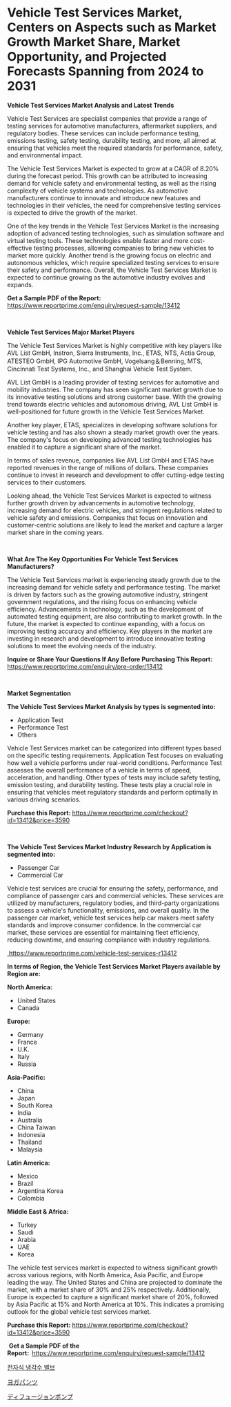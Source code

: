 <p><h1>Vehicle Test Services Market, Centers on Aspects such as Market Growth Market Share, Market Opportunity, and Projected Forecasts Spanning from 2024 to 2031</h1></p><p><strong>Vehicle Test Services Market Analysis and Latest Trends</strong></p>
<p><p>Vehicle Test Services are specialist companies that provide a range of testing services for automotive manufacturers, aftermarket suppliers, and regulatory bodies. These services can include performance testing, emissions testing, safety testing, durability testing, and more, all aimed at ensuring that vehicles meet the required standards for performance, safety, and environmental impact.</p><p>The Vehicle Test Services Market is expected to grow at a CAGR of 8.20% during the forecast period. This growth can be attributed to increasing demand for vehicle safety and environmental testing, as well as the rising complexity of vehicle systems and technologies. As automotive manufacturers continue to innovate and introduce new features and technologies in their vehicles, the need for comprehensive testing services is expected to drive the growth of the market.</p><p>One of the key trends in the Vehicle Test Services Market is the increasing adoption of advanced testing technologies, such as simulation software and virtual testing tools. These technologies enable faster and more cost-effective testing processes, allowing companies to bring new vehicles to market more quickly. Another trend is the growing focus on electric and autonomous vehicles, which require specialized testing services to ensure their safety and performance. Overall, the Vehicle Test Services Market is expected to continue growing as the automotive industry evolves and expands.</p></p>
<p><strong>Get a Sample PDF of the Report:&nbsp;</strong> <a href="https://www.reportprime.com/enquiry/request-sample/13412">https://www.reportprime.com/enquiry/request-sample/13412</a></p>
<p>&nbsp;</p>
<p><strong>Vehicle Test Services Major Market Players</strong></p>
<p><p>The Vehicle Test Services Market is highly competitive with key players like AVL List GmbH, Instron, Sierra Instruments, Inc., ETAS, NTS, Actia Group, ATESTEO GmbH, IPG Automotive GmbH, Vogelsang＆Benning, MTS, Cincinnati Test Systems, Inc., and Shanghai Vehicle Test System.</p><p>AVL List GmbH is a leading provider of testing services for automotive and mobility industries. The company has seen significant market growth due to its innovative testing solutions and strong customer base. With the growing trend towards electric vehicles and autonomous driving, AVL List GmbH is well-positioned for future growth in the Vehicle Test Services Market.</p><p>Another key player, ETAS, specializes in developing software solutions for vehicle testing and has also shown a steady market growth over the years. The company's focus on developing advanced testing technologies has enabled it to capture a significant share of the market.</p><p>In terms of sales revenue, companies like AVL List GmbH and ETAS have reported revenues in the range of millions of dollars. These companies continue to invest in research and development to offer cutting-edge testing services to their customers.</p><p>Looking ahead, the Vehicle Test Services Market is expected to witness further growth driven by advancements in automotive technology, increasing demand for electric vehicles, and stringent regulations related to vehicle safety and emissions. Companies that focus on innovation and customer-centric solutions are likely to lead the market and capture a larger market share in the coming years.</p></p>
<p>&nbsp;</p>
<p><strong>What Are The Key Opportunities For Vehicle Test Services Manufacturers?</strong></p>
<p><p>The Vehicle Test Services market is experiencing steady growth due to the increasing demand for vehicle safety and performance testing. The market is driven by factors such as the growing automotive industry, stringent government regulations, and the rising focus on enhancing vehicle efficiency. Advancements in technology, such as the development of automated testing equipment, are also contributing to market growth. In the future, the market is expected to continue expanding, with a focus on improving testing accuracy and efficiency. Key players in the market are investing in research and development to introduce innovative testing solutions to meet the evolving needs of the industry.</p></p>
<p><strong>Inquire or Share Your Questions If Any Before Purchasing This Report:</strong> <a href="https://www.reportprime.com/enquiry/pre-order/13412">https://www.reportprime.com/enquiry/pre-order/13412</a></p>
<p>&nbsp;</p>
<p><strong>Market Segmentation</strong></p>
<p><strong>The Vehicle Test Services Market Analysis by types is segmented into:</strong></p>
<p><ul><li>Application Test</li><li>Performance Test</li><li>Others</li></ul></p>
<p><p>Vehicle Test Services market can be categorized into different types based on the specific testing requirements. Application Test focuses on evaluating how well a vehicle performs under real-world conditions. Performance Test assesses the overall performance of a vehicle in terms of speed, acceleration, and handling. Other types of tests may include safety testing, emission testing, and durability testing. These tests play a crucial role in ensuring that vehicles meet regulatory standards and perform optimally in various driving scenarios.</p></p>
<p><strong>Purchase this Report:&nbsp;</strong><a href="https://www.reportprime.com/checkout?id=13412&price=3590">https://www.reportprime.com/checkout?id=13412&price=3590</a></p>
<p>&nbsp;</p>
<p><strong>The Vehicle Test Services Market Industry Research by Application is segmented into:</strong></p>
<p><ul><li>Passenger Car</li><li>Commercial Car</li></ul></p>
<p><p>Vehicle test services are crucial for ensuring the safety, performance, and compliance of passenger cars and commercial vehicles. These services are utilized by manufacturers, regulatory bodies, and third-party organizations to assess a vehicle's functionality, emissions, and overall quality. In the passenger car market, vehicle test services help car makers meet safety standards and improve consumer confidence. In the commercial car market, these services are essential for maintaining fleet efficiency, reducing downtime, and ensuring compliance with industry regulations.</p></p>
<p><a href="https://www.reportprime.com/vehicle-test-services-r13412">&nbsp;https://www.reportprime.com/vehicle-test-services-r13412</a></p>
<p><strong>In terms of Region, the Vehicle Test Services Market Players available by Region are:</strong></p>
<p>
    <p> <strong> North America: </strong>
        <ul>
            <li>United States</li>
            <li>Canada</li>
        </ul>
        </p> 
    <p> <strong> Europe: </strong>
        <ul>
            <li>Germany</li>
            <li>France</li>
            <li>U.K.</li>
            <li>Italy</li>
            <li>Russia</li>
        </ul>
        </p> 
    <p> <strong> Asia-Pacific: </strong>
        <ul>
            <li>China</li>
            <li>Japan</li>
            <li>South Korea</li>
            <li>India</li>
            <li>Australia</li>
            <li>China Taiwan</li>
            <li>Indonesia</li>
            <li>Thailand</li>
            <li>Malaysia</li>
        </ul>
        </p> 
    <p> <strong> Latin America: </strong>
        <ul>
            <li>Mexico</li>
            <li>Brazil</li>
            <li>Argentina Korea</li>
            <li>Colombia</li>
        </ul>
        </p> 
    <p> <strong> Middle East & Africa: </strong>
        <ul>
            <li>Turkey</li>
            <li>Saudi</li>
            <li>Arabia</li>
            <li>UAE</li>
            <li>Korea</li>
        </ul>
    </p>
    </p>
<p><p>The vehicle test services market is expected to witness significant growth across various regions, with North America, Asia Pacific, and Europe leading the way. The United States and China are projected to dominate the market, with a market share of 30% and 25% respectively. Additionally, Europe is expected to capture a significant market share of 20%, followed by Asia Pacific at 15% and North America at 10%. This indicates a promising outlook for the global vehicle test services market.</p></p>
<p><strong>Purchase this Report: </strong><a href="https://www.reportprime.com/checkout?id=13412&price=3590">https://www.reportprime.com/checkout?id=13412&price=3590</a></p>
<p>&nbsp;<strong>Get a Sample PDF of the Report:&nbsp;&nbsp;</strong><a href="https://www.reportprime.com/enquiry/request-sample/13412">https://www.reportprime.com/enquiry/request-sample/13412</a></p>
<p><strong></strong></p>
<p><p><a href="https://medium.com/@johnsonlowe2023_38650/%EC%A0%84%EC%9E%90-%EB%83%89%EA%B0%81%EC%95%A1-%EB%B0%B8%EB%B8%8C-%EC%8B%9C%EC%9E%A5%EC%9D%98-%EB%B6%84%EC%84%9D-%EA%B8%80%EB%A1%9C%EB%B2%8C-%EC%82%B0%EC%97%85-%EC%A0%84%EB%A7%9D-%EB%B0%8F-%EC%98%88%EC%B8%A1-2024%EB%85%84%EB%B6%80%ED%84%B0-2031%EB%85%84%EA%B9%8C%EC%A7%80-f2833d435564">전자식 냉각수 밸브</a></p><p><a href="https://medium.com/@levihamilton5801940/%E3%83%A8%E3%82%AC%E3%83%91%E3%83%B3%E3%83%84%E5%B8%82%E5%A0%B4%E3%81%AE%E3%83%88%E3%83%AC%E3%83%B3%E3%83%89%E3%81%A8%E5%B8%82%E5%A0%B4%E5%88%86%E6%9E%90%E3%81%AF-2024%E5%B9%B4%E3%81%8B%E3%82%892031%E5%B9%B4%E3%81%BE%E3%81%A7%E3%81%AE%E4%BA%88%E6%B8%AC%E3%81%95%E3%82%8C%E3%81%A6%E3%81%84%E3%81%BE%E3%81%99-9b9a7ddcfec4">ヨガパンツ</a></p><p><a href="https://medium.com/@mookiesville/%E6%8B%A1%E6%95%A3%E3%83%9D%E3%83%B3%E3%83%97%E5%B8%82%E5%A0%B4%E5%B1%95%E6%9C%9B-%E6%A5%AD%E7%95%8C%E6%A6%82%E8%A6%81%E3%81%A8%E4%BA%88%E6%B8%AC-2024%E5%B9%B4%E3%81%8B%E3%82%892031%E5%B9%B4-b0f747b01b42">ディフュージョンポンプ</a></p></p>